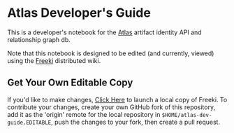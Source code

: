 # Atlas Developer's Guide

This is a developer's notebook for the [Atlas](https://github.com/jdcasey/atlas) artifact identity API and relationship graph db.

Note that this notebook is designed to be edited (and currently, viewed) using the [Freeki](https://github.com/jdcasey/freeki) distributed wiki.

## Get Your Own Editable Copy

If you'd like to make changes, [Click Here](.branding/static/edit.jnlp "Freeki Webstart") to launch a local copy of Freeki. To contribute your changes, create your own GitHub fork of this repository, add it as the 'origin' remote for the local repository in `$HOME/atlas-dev-guide.EDITABLE`, push the changes to your fork, then create a pull request.